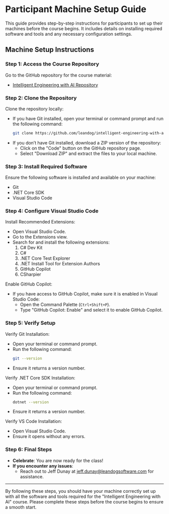 # Participant Machine Setup Guide

This guide provides step-by-step instructions for participants to set up their machines before the course begins. It includes details on installing required software and tools and any necessary configuration settings.

## Machine Setup Instructions

### Step 1: Access the Course Repository

Go to the GitHub repository for the course material:

- [Intelligent Engineering with AI Repository](https://github.com/leandog/intelligent-engineering-with-ai)

### Step 2: Clone the Repository

Clone the repository locally:

- If you have Git installed, open your terminal or command prompt and run the following command:
  ```sh
  git clone https://github.com/leandog/intelligent-engineering-with-ai.git
  ```
- If you don’t have Git installed, download a ZIP version of the repository:
  - Click on the "Code" button on the GitHub repository page.
  - Select "Download ZIP" and extract the files to your local machine.

### Step 3: Install Required Software

Ensure the following software is installed and available on your machine:

- Git
- .NET Core SDK
- Visual Studio Code

### Step 4: Configure Visual Studio Code

Install Recommended Extensions:

- Open Visual Studio Code.
- Go to the Extensions view.
- Search for and install the following extensions:
  1. C# Dev Kit
  2. C#
  3. .NET Core Test Explorer
  4. .NET Install Tool for Extension Authors
  5. GitHub Copilot
  6. CSharpier

Enable GitHub Copilot:

- If you have access to GitHub Copilot, make sure it is enabled in Visual Studio Code:
  - Open the Command Palette (`Ctrl+Shift+P`).
  - Type "GitHub Copilot: Enable" and select it to enable GitHub Copilot.

### Step 5: Verify Setup

Verify Git Installation:

- Open your terminal or command prompt.
- Run the following command:
  ```sh
  git --version
  ```
- Ensure it returns a version number.

Verify .NET Core SDK Installation:

- Open your terminal or command prompt.
- Run the following command:
  ```sh
  dotnet --version
  ```
- Ensure it returns a version number.

Verify VS Code Installation:

- Open Visual Studio Code.
- Ensure it opens without any errors.

### Step 6: Final Steps

- **Celebrate**: You are now ready for the class!
- **If you encounter any issues**:
  - Reach out to Jeff Dunay at [jeff.dunay@leandogsoftware.com](mailto:jeff.dunay@leandogsoftware.com) for assistance.

---

By following these steps, you should have your machine correctly set up with all the software and tools required for the "Intelligent Engineering with AI" course. Please complete these steps before the course begins to ensure a smooth start.
